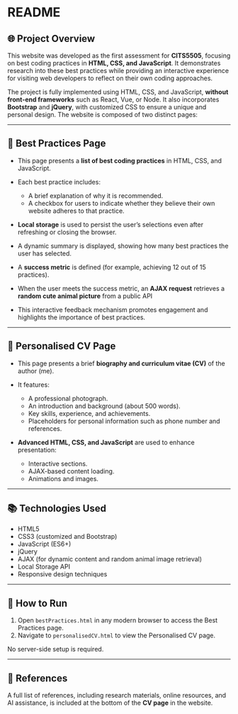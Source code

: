 # README

## 🌐 Project Overview

This website was developed as the first assessment for **CITS5505**, focusing on best coding practices in **HTML, CSS, and JavaScript**. It demonstrates research into these best practices while providing an interactive experience for visiting web developers to reflect on their own coding approaches.

The project is fully implemented using HTML, CSS, and JavaScript, **without front-end frameworks** such as React, Vue, or Node. It also incorporates **Bootstrap** and **jQuery**, with customized CSS to ensure a unique and personal design. The website is composed of two distinct pages:

---

## 📄 Best Practices Page

* This page presents a **list of best coding practices** in HTML, CSS, and JavaScript.
* Each best practice includes:

  * A brief explanation of why it is recommended.
  * A checkbox for users to indicate whether they believe their own website adheres to that practice.
* **Local storage** is used to persist the user’s selections even after refreshing or closing the browser.
* A dynamic summary is displayed, showing how many best practices the user has selected.
* A **success metric** is defined (for example, achieving 12 out of 15 practices).
* When the user meets the success metric, an **AJAX request** retrieves a **random cute animal picture** from a public API
* This interactive feedback mechanism promotes engagement and highlights the importance of best practices.

---

## 📄 Personalised CV Page

* This page presents a brief **biography and curriculum vitae (CV)** of the author (me).
* It features:

  * A professional photograph.
  * An introduction and background (about 500 words).
  * Key skills, experience, and achievements.
  * Placeholders for personal information such as phone number and references.
* **Advanced HTML, CSS, and JavaScript** are used to enhance presentation:

  * Interactive sections.
  * AJAX-based content loading.
  * Animations and images.

---

## 📚 Technologies Used

* HTML5
* CSS3 (customized and Bootstrap)
* JavaScript (ES6+)
* jQuery
* AJAX (for dynamic content and random animal image retrieval)
* Local Storage API
* Responsive design techniques

---

## 🚀 How to Run

1. Open `bestPractices.html` in any modern browser to access the Best Practices page.
2. Navigate to `personalisedCV.html` to view the Personalised CV page.

No server-side setup is required.

---

## 🔗 References

A full list of references, including research materials, online resources, and AI assistance, is included at the bottom of the **CV page** in the website.
